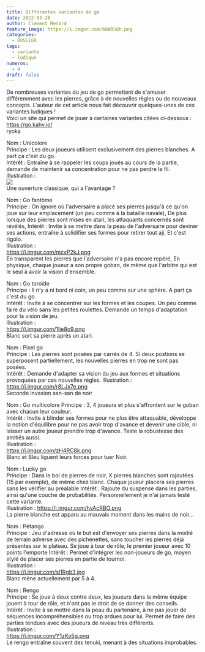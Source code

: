 ```yaml
---
title: Différentes variantes de go
date: 2022-03-26
author: Clément Menard
feature_image: https://i.imgur.com/b8WBSQh.png
categories:
  - DOSSIER
tags:
  - variante
  - ludique
numeros: 
  - 4
draft: false
---
```


De nombreuses variantes du jeu de go permettent de s'amuser différemment avec les pierres, grâce à de nouvelles règles ou de nouveaux concepts. L'auteur de cet article nous fait découvrir quelques-unes de ces variantes ludiques !  
Voici un site qui permet de jouer à certaines variantes citées ci-dessous : https://go.kahv.io/   
ryoka
<!--more-->

Nom : Unicolore  
Principe : Les deux joueurs utilisent exclusivement des pierres blanches. A part ça c'est du go.  
Intérêt : Entraîne à se rappeler les coups joués au cours de la partie, demande de maintenir sa concentration pour ne pas perdre le fil.  
Illustration :  
![](/img/https://i.imgur.com/lVu8pFP.png)  
Une ouverture classique, qui a l'avantage ?  
  
Nom : Go fantôme  
Principe : On ignore où l'adversaire a placé ses pierres jusqu'à ce qu'on joue sur leur emplacement (un peu comme à la bataille navale), De plus lorsque des pierres sont mises en atari, les attaquants concernés sont révélés,
Intérêt : Invite à se mettre dans la peau de l'adversaire pour deviner ses actions, entraîne à solidifier ses formes pour retirer tout aji, Et c'est rigolo.  
Illustration :  
https://i.imgur.com/mcvP2kJ.png  
En transparent les pierres que l'adversaire n'a pas encore repéré, En physique, chaque joueur a son propre goban, de même que l'arbitre qui est le seul à avoir la vision d'ensemble.  
  
Nom : Go toroïde  
Principe : Il n'y a ni bord ni coin, un peu comme sur une sphère. A part ça c'est du go.  
Intérêt : Invite à se concentrer sur les formes et les coupes. Un peu comme faire du vélo sans les petites roulettes. Demande un temps d'adaptation pour la vision de jeu.  
Illustration :  
https://i.imgur.com/1lie8o9.png  
Blanc sort sa pierre après un atari.  
  
Nom : Pixel go  
Principe : Les pierres sont posées par carrés de 4. Si deux postions se superposent partiellement, les nouvelles pierres en trop ne sont pas posées.  
Intérêt : Demande d'adapter sa vision du jeu aux formes et situations provoquées par ces nouvelles règles. 
Illustration :  
https://i.imgur.com/r8LJx7e.png  
Seconde invasion san-san de noir  
  
Nom : Go multicolore
Principe : 3, 4 joueurs et plus s'affrontent sur le goban avec chacun leur couleur.  
Intérêt : Invite à blinder ses formes pour ne plus être attaquable, développe la notion d'équilibre pour ne pas avoir trop d'avance et devenir une cible, ni laisser un autre joueur prendre trop d'avance. Teste la robustesse des amitiés aussi.  
Illustration :  
https://i.imgur.com/zH4RC8k.png  
Blanc et Bleu liguent leurs forces pour tuer Noir.  
  
Nom : Lucky go  
Principe : Dans le bol de pierres de noir, X pierres blanches sont rajoutées (15 par exemple), de même chez blanc. Chaque joueur placera ses pierres sans les vérifier au préalable
Intérêt : Rajoute du suspense dans les parties, ainsi qu'une couche de probabilités. Personnellement je n'ai jamais testé cette variante.  
Illustration : 
https://i.imgur.com/hyAcRBO.png  
La pierre blanche est apparu au mauvais moment dans les mains de noir...  
  
Nom : Pétango  
Principe : Jeu d'adresse où le but est d'envoyer ses pierres dans la moitié de terrain adverse avec des pichenettes, sans toucher les pierres déjà présentes sur le plateau. Se joue à tour de rôle, le premier joueur avec 10 points l'emporte
Intérêt : Permet d'intégrer les non-joueurs de go, moyen stylé de placer ses pierres en partie de tournoi.  
Illustration :  
https://i.imgur.com/sl1Rgb3.jpg  
Blanc mène actuellement par 5 à 4.  
  
Nom : Rengo  
Principe : Se joue à deux contre deux, les joueurs dans la même équipe jouent à tour de rôle, et n'ont pas le droit de se donner des conseils.  
Intérêt : Invite à se mettre dans la peau du partenaire, à ne pas jouer de séquences incompréhensibles ou trop ardues pour lui. Permet de faire des parties tendues avec des joueurs de niveau très différents.  
Illustration :  
https://i.imgur.com/Y1zKo5g.png  
Le rengo entraîne souvent des tenuki, menant à des situations improbables.  
